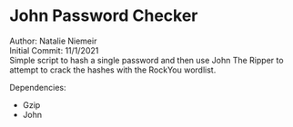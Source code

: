 # John Password Checker
Author: Natalie Niemeir </br>
Initial Commit: 11/1/2021 </br>
Simple script to hash a single password and then use John The Ripper to attempt to crack the hashes with the RockYou wordlist.

Dependencies: </br>
<ul>
  <li>Gzip</li>
  <li>John</li>
</ul>
